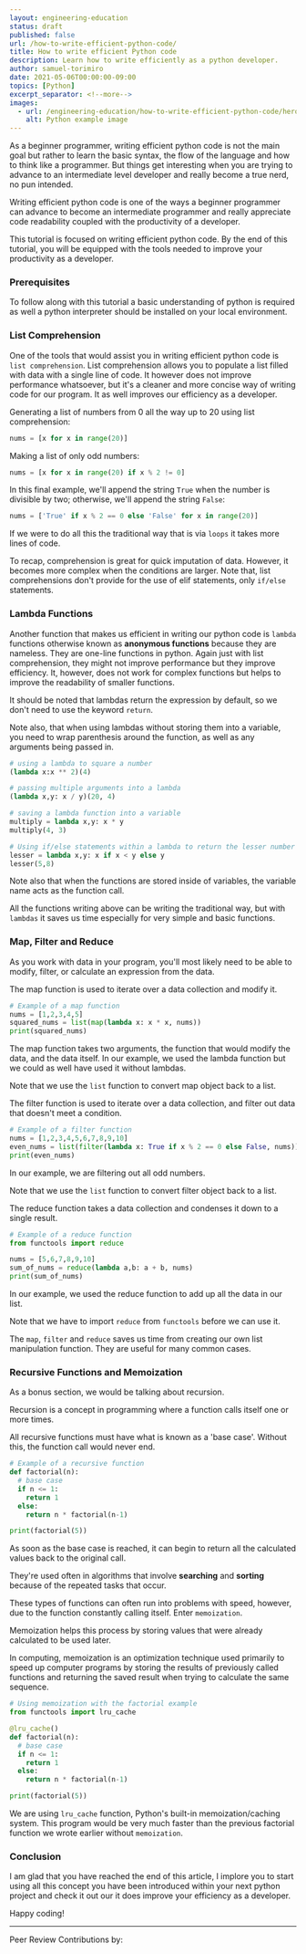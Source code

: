 ```yaml
---
layout: engineering-education
status: draft
published: false
url: /how-to-write-efficient-python-code/
title: How to write efficient Python code
description: Learn how to write efficiently as a python developer.
author: samuel-torimiro
date: 2021-05-06T00:00:00-09:00
topics: [Python]
excerpt_separator: <!--more-->
images:
  - url: /engineering-education/how-to-write-efficient-python-code/hero.jpg
    alt: Python example image
---
```

As a beginner programmer, writing efficient python code is not the main goal but rather to learn the basic syntax, the flow of the language and how to think like a programmer. But things get interesting when you are trying to advance to an intermediate level developer and really become a true nerd, no pun intended.

Writing efficient python code is one of the ways a beginner programmer can advance to become an intermediate programmer and really appreciate code readability coupled with the productivity of a developer.
<!--more-->
This tutorial is focused on writing efficient python code. By the end of this tutorial, you will be equipped with the tools needed to improve your productivity as a developer.

### Prerequisites
To follow along with this tutorial a basic understanding of python is required as well a python interpreter should be installed on your local environment.

### List Comprehension
One of the tools that would assist you in writing efficient python code is `list comprehension`. List comprehension allows you to populate a list filled with data with a single line of code. It however does not improve performance whatsoever, but it's a cleaner and more concise way of writing code for our program. It as well improves our efficiency as a developer.

Generating a list of numbers from 0 all the way up to 20 using list comprehension:

```py
nums = [x for x in range(20)] 
```

Making a list of only odd numbers:

```py
nums = [x for x in range(20) if x % 2 != 0]
```

In this final example, we'll append the string `True` when the number is divisible by two; otherwise, we'll append the string `False`:

```py
nums = ['True' if x % 2 == 0 else 'False' for x in range(20)]
```

If we were to do all this the traditional way that is via `loops` it takes more lines of code.

To recap, comprehension is great for quick imputation of data. However, it becomes more complex when the conditions are larger. Note that, list comprehensions don't provide for the use of elif statements, only `if/else` statements.


### Lambda Functions
Another function that makes us efficient in writing our python code is `lambda` functions otherwise known as __anonymous functions__ because they are nameless. They are one-line functions in python. Again just with list comprehension, they might not improve performance but they improve efficiency. It, however, does not work for complex functions but helps to improve the readability of smaller functions.

It should be noted that lambdas return the expression by default, so we don't need to use the keyword `return`.

Note also, that when using lambdas without storing them into a variable, you need to wrap parenthesis around the function, as well as any arguments being passed in.

```py
# using a lambda to square a number
(lambda x:x ** 2)(4)

# passing multiple arguments into a lambda
(lambda x,y: x / y)(20, 4)

# saving a lambda function into a variable
multiply = lambda x,y: x * y
multiply(4, 3)

# Using if/else statements within a lambda to return the lesser number
lesser = lambda x,y: x if x < y else y
lesser(5,8)
```

Note also that when the functions are stored inside of variables, the variable name acts as the function call.

All the functions writing above can be writing the traditional way, but with `lambdas` it saves us time especially for very simple and basic functions.

### Map, Filter and Reduce
As you work with data in your program, you'll most likely need to be able to modify, filter, or calculate an expression from the data.

The map function is used to iterate over a data collection and modify it.

```py
# Example of a map function
nums = [1,2,3,4,5]
squared_nums = list(map(lambda x: x * x, nums))
print(squared_nums)
```
The map function takes two arguments, the function that would modify the data, and the data itself. In our example, we used the lambda function but we could as well have used it without lambdas.

Note that we use the `list` function to convert map object back to a list.

The filter function is used to iterate over a data collection, and filter out data that doesn't meet a condition.
```py
# Example of a filter function
nums = [1,2,3,4,5,6,7,8,9,10]
even_nums = list(filter(lambda x: True if x % 2 == 0 else False, nums))
print(even_nums)
```
In our example, we are filtering out all odd numbers.

Note that we use the `list` function to convert filter object back to a list.

The reduce function takes a data collection and condenses it down to a single result.
```py
# Example of a reduce function
from functools import reduce

nums = [5,6,7,8,9,10]
sum_of_nums = reduce(lambda a,b: a + b, nums)
print(sum_of_nums)
```
In our example, we used the reduce function to add up all the data in our list.

Note that we have to import `reduce` from `functools` before we can use it.

The `map`, `filter` and `reduce` saves us time from creating our own list manipulation function. They are useful for many common cases.

### Recursive Functions and Memoization
As a bonus section, we would be talking about recursion.

Recursion is a concept in programming where a function calls itself one or more times.

All recursive functions must have what is known as a 'base case'. Without this, the function call would never end.

```py
# Example of a recursive function
def factorial(n):
  # base case
  if n <= 1:
    return 1
  else: 
    return n * factorial(n-1)

print(factorial(5))
```

As soon as the base case is reached, it can begin to return all the calculated values back to the original call.

They're used often in algorithms that involve __searching__ and __sorting__ because of the repeated tasks that occur.

These types of functions can often run into problems with speed, however, due to the function constantly calling itself. Enter `memoization`.

Memoization helps this process by storing values that were already calculated to be used later.

In computing, memoization is an optimization technique used primarily to speed up computer programs by storing the results of previously called functions and returning the saved result when trying to calculate the same sequence.

```py
# Using memoization with the factorial example
from functools import lru_cache

@lru_cache()
def factorial(n):
  # base case
  if n <= 1:
    return 1
  else: 
    return n * factorial(n-1)

print(factorial(5))
```

We are using `lru_cache` function, Python's built-in memoization/caching system. This program would be very much faster than the previous factorial function we wrote earlier without `memoization`.

### Conclusion
I am glad that you have reached the end of this article, I implore you to start using all this concept you have been introduced within your next python project and check it out our it does improve your efficiency as a developer.

Happy coding!

---
Peer Review Contributions by: 